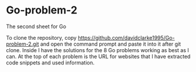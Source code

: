 # Go-problem-2
The second sheet for Go 

To clone the repository, copy https://github.com/davidclarke1995/Go-problem-2.git and open the command prompt and paste it into it after git clone. Inside I have the solutions for the 8 Go problems working as best as I can. At the top of each problem is the URL for websites that I have extracted code snippets and used information. 

